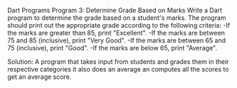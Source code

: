 Dart Programs
Program 3: Determine Grade Based on Marks
Write a Dart program to determine the grade based on a student's marks. The program should print out the appropriate grade according to the following criteria:
 -If the marks are greater than 85, print "Excellent".
 -If the marks are between 75 and 85 (inclusive), print "Very Good".
 -If the marks are between 65 and 75 (inclusive), print "Good".
 -If the marks are below 65, print "Average".


Solution:
A program that takes input from students and grades them in their respective categories it also does an average an computes all the scores to get an average score.